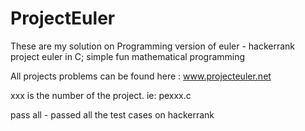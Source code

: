 # ProjectEuler
These are my solution on Programming version of euler - hackerrank project euler in C; simple fun mathematical programming

All projects problems can be found here : www.projecteuler.net

xxx is the number of the project. ie: pexxx.c

pass all - passed all the test cases on hackerrank
